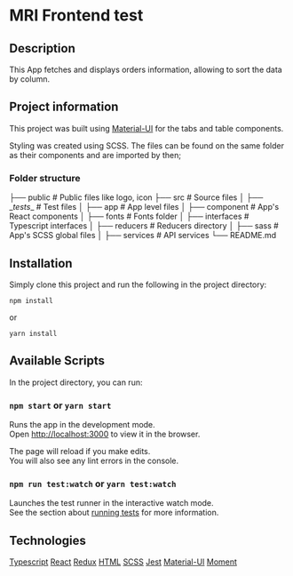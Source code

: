 # MRI Frontend test

## Description

This App fetches and displays orders information, allowing to sort the data by column.

## Project information

This project was built using [Material-UI](https://material-ui.com/) for the tabs and table components. 

Styling was created using SCSS. The files can be found on the same folder as their components and are imported by then;

### Folder structure

├── public                  # Public files like logo, icon
├── src                     # Source files
│   ├── \__tests__          # Test files
│   ├── app                 # App level files
│   ├── component           # App's React components
│   ├── fonts               # Fonts folder
│   ├── interfaces          # Typescript interfaces
│   ├── reducers            # Reducers directory
│   ├── sass                # App's SCSS global files 
│   ├── services            # API services
└── README.md

## Installation

Simply clone this project and run the following in the project directory:

`npm install`

or 

`yarn install`

## Available Scripts

In the project directory, you can run:

### `npm start` or `yarn start`

Runs the app in the development mode.<br />
Open [http://localhost:3000](http://localhost:3000) to view it in the browser.

The page will reload if you make edits.<br />
You will also see any lint errors in the console.

### `npm run test:watch` or `yarn test:watch`

Launches the test runner in the interactive watch mode.<br />
See the section about [running tests](https://facebook.github.io/create-react-app/docs/running-tests) for more information.

## Technologies

[Typescript](https://www.typescriptlang.org/)
[React](https://reactjs.org/)
[Redux](https://redux.js.org/)
[HTML](https://developer.mozilla.org/pt-BR/docs/Web/HTML)
[SCSS](https://sass-lang.com/)
[Jest](https://jestjs.io/)
[Material-UI](https://material-ui.com/)
[Moment](https://momentjs.com/)
